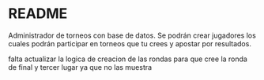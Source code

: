 # README

Administrador de torneos con base de datos. Se podrán crear jugadores los cuales podrán participar en torneos que tu crees y apostar por resultados. 

falta actualizar la logica de creacion de las rondas para que cree la ronda de final y tercer lugar ya que no las muestra
